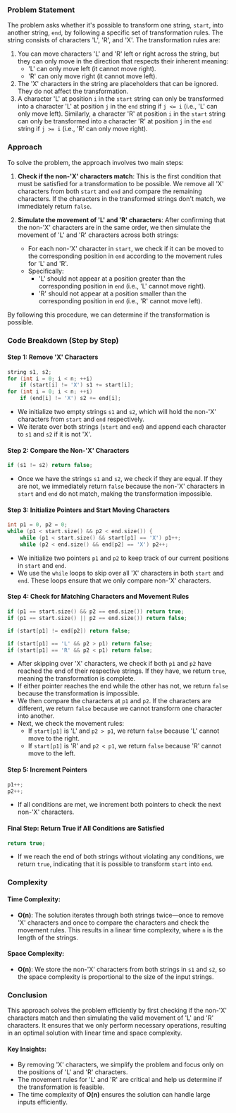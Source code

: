 ### Problem Statement

The problem asks whether it's possible to transform one string, `start`, into another string, `end`, by following a specific set of transformation rules. The string consists of characters 'L', 'R', and 'X'. The transformation rules are:

1. You can move characters 'L' and 'R' left or right across the string, but they can only move in the direction that respects their inherent meaning:
   - 'L' can only move left (it cannot move right).
   - 'R' can only move right (it cannot move left).
2. The 'X' characters in the string are placeholders that can be ignored. They do not affect the transformation.
3. A character 'L' at position `i` in the `start` string can only be transformed into a character 'L' at position `j` in the `end` string if `j <= i` (i.e., 'L' can only move left). Similarly, a character 'R' at position `i` in the `start` string can only be transformed into a character 'R' at position `j` in the `end` string if `j >= i` (i.e., 'R' can only move right).

### Approach

To solve the problem, the approach involves two main steps:
1. **Check if the non-'X' characters match**: This is the first condition that must be satisfied for a transformation to be possible. We remove all 'X' characters from both `start` and `end` and compare the remaining characters. If the characters in the transformed strings don't match, we immediately return `false`.

2. **Simulate the movement of 'L' and 'R' characters**: After confirming that the non-'X' characters are in the same order, we then simulate the movement of 'L' and 'R' characters across both strings:
   - For each non-'X' character in `start`, we check if it can be moved to the corresponding position in `end` according to the movement rules for 'L' and 'R'.
   - Specifically:
     - 'L' should not appear at a position greater than the corresponding position in `end` (i.e., 'L' cannot move right).
     - 'R' should not appear at a position smaller than the corresponding position in `end` (i.e., 'R' cannot move left).

By following this procedure, we can determine if the transformation is possible.

### Code Breakdown (Step by Step)

#### Step 1: Remove 'X' Characters

```cpp
string s1, s2;
for (int i = 0; i < n; ++i) 
    if (start[i] != 'X') s1 += start[i];
for (int i = 0; i < n; ++i) 
    if (end[i] != 'X') s2 += end[i];
```

- We initialize two empty strings `s1` and `s2`, which will hold the non-'X' characters from `start` and `end` respectively.
- We iterate over both strings (`start` and `end`) and append each character to `s1` and `s2` if it is not 'X'.

#### Step 2: Compare the Non-'X' Characters

```cpp
if (s1 != s2) return false;
```

- Once we have the strings `s1` and `s2`, we check if they are equal. If they are not, we immediately return `false` because the non-'X' characters in `start` and `end` do not match, making the transformation impossible.

#### Step 3: Initialize Pointers and Start Moving Characters

```cpp
int p1 = 0, p2 = 0;
while (p1 < start.size() && p2 < end.size()) {
    while (p1 < start.size() && start[p1] == 'X') p1++;
    while (p2 < end.size() && end[p2] == 'X') p2++;
```

- We initialize two pointers `p1` and `p2` to keep track of our current positions in `start` and `end`.
- We use the `while` loops to skip over all 'X' characters in both `start` and `end`. These loops ensure that we only compare non-'X' characters.

#### Step 4: Check for Matching Characters and Movement Rules

```cpp
if (p1 == start.size() && p2 == end.size()) return true;
if (p1 == start.size() || p2 == end.size()) return false;

if (start[p1] != end[p2]) return false;

if (start[p1] == 'L' && p2 > p1) return false;
if (start[p1] == 'R' && p2 < p1) return false;
```

- After skipping over 'X' characters, we check if both `p1` and `p2` have reached the end of their respective strings. If they have, we return `true`, meaning the transformation is complete.
- If either pointer reaches the end while the other has not, we return `false` because the transformation is impossible.
- We then compare the characters at `p1` and `p2`. If the characters are different, we return `false` because we cannot transform one character into another.
- Next, we check the movement rules:
  - If `start[p1]` is 'L' and `p2 > p1`, we return `false` because 'L' cannot move to the right.
  - If `start[p1]` is 'R' and `p2 < p1`, we return `false` because 'R' cannot move to the left.

#### Step 5: Increment Pointers

```cpp
p1++;
p2++;
```

- If all conditions are met, we increment both pointers to check the next non-'X' characters.

#### Final Step: Return True if All Conditions are Satisfied

```cpp
return true;
```

- If we reach the end of both strings without violating any conditions, we return `true`, indicating that it is possible to transform `start` into `end`.

### Complexity

#### Time Complexity:

- **O(n)**: The solution iterates through both strings twice—once to remove 'X' characters and once to compare the characters and check the movement rules. This results in a linear time complexity, where `n` is the length of the strings.

#### Space Complexity:

- **O(n)**: We store the non-'X' characters from both strings in `s1` and `s2`, so the space complexity is proportional to the size of the input strings.

### Conclusion

This approach solves the problem efficiently by first checking if the non-'X' characters match and then simulating the valid movement of 'L' and 'R' characters. It ensures that we only perform necessary operations, resulting in an optimal solution with linear time and space complexity.

#### Key Insights:

- By removing 'X' characters, we simplify the problem and focus only on the positions of 'L' and 'R' characters.
- The movement rules for 'L' and 'R' are critical and help us determine if the transformation is feasible.
- The time complexity of **O(n)** ensures the solution can handle large inputs efficiently.